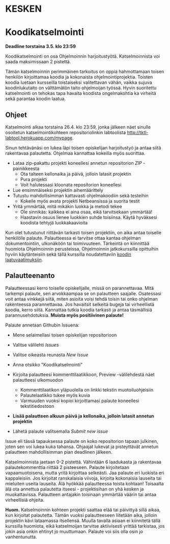# KESKEN

# Koodikatselmointi

**Deadline torstaina 3.5. klo 23:59** 

Koodikatselmointi on osa Ohjelmoinnin harjoitustyötä. Katselmoinnista voi saada maksimissaan 2 pistettä.

Tämän katselmoinnin perimmäinen tarkoitus on oppia hahmottamaan toisen henkilön kirjoittamaa koodia ja kokonaista ohjelmointiprojektia. Toisten koodia luetaan kursseilla toistaiseksi valitettavan vähän, vaikka sujuva koodinlukutaito on välttämätön taito ohjelmoijan työssä. Hyvin suoritettu katselmointi on tehokas tapa havaita koodista ongelmakohtia ka virheitä sekä parantaa koodin laatua.

## Ohjeet

Katselmointi alkaa torstaina 26.4. klo 23:59, jonka jälkeen näet sinulle osoitetun katselmointikohteen repositoriolinkin labtoolista http://tktl-labtool.herokuapp.com/mypage.

Sinun tehtävänäsi on lukea läpi toisen opiskelijan harjoitustyö ja antaa siitä rakentavaa palautetta. Ohjelmaa kannattaa kokeilla myös suorittaa.

* Lataa zip-pakattu projekti koneellesi annetun repositorion *ZIP* -painikkeesta
  * Ota talteen kellonaika ja päivä, jolloin latasit projektin
  * Pura projekti
  * Voit halutessasi kloonata repositorion koneellesi
* Lue ensimmäiseksi projektin aihemäärittely
* Tutustu mahdollisimman kattavasti ohjelmakoodiin sekä testeihin
  * Kokeile myös avata projekti Netbeansissa ja suorita testit
* Yritä ymmärtää, mitä mikäkin luokka ja metodi tekee
  * Ole sinnikäs: kaikkea ei aina osaa, eikä tarvitsekaan ymmärtää!
  * Haastavin osuus lienee luokkien suhde toisiinsa. Käytä hyväksesi koodista tehtyjä luokkakaavioita

Kun olet tutustunut riittävän tarkasti toisen projektiin, on aika antaa toiselle henkilölle palaute. Palautteessa ei tarvitse ottaa kantaa ohjelman dokumentointiin, ulkonäköön tai toimivuuteen. Tärkeintä on kiinnittää huomiota Ohjelmoinnin perusteissa, Ohjelmoinnin jatkokurssilla opittuihin hyviin käytänteisiin sekä tällä kurssilla noudatettaviin [koodin laatuvaatimuksiin](https://github.com/mluukkai/otm-2018/blob/master/web/koodin_laatuvaatimukset.md).

## Palautteenanto

Palautteessasi kerro toiselle opiskelijalle, missä on parannettavaa. Mitä tarkempi palaute, sen arvokkaampaa se on palautteen saajalle. Osatessasi voit antaa vinkkejä siitä, miten asioita voisi tehdä toisin tai onko ohjelman rakenteessa parannettavaa. Jos havaitsit selkeitä bugeja tai virheellistä koodia, kerro siitä. Kannattaa tutkia koodia tarkasti ja antaa täsmällisiä parannusehdotuksia. **Muista myös positiivinen palaute!** 

Palaute annetaan Githubin Issuena:

* Mene selaimellasi toisen opiskelijan repositorioon

* Valitse välilehti *Issues*
* Valitse oikeasta reunasta *New Issue*
* Anna otsikko "Koodikatselmointi"
* Kirjoita palautteesi kommenttilaatikkoon, Preview -välilehdestä näet palautteesi ulkomuodon
  * Kommenttilaatikon yläpuolella on linkki tekstin muotoiluohjeisiin
  * Palautelaatikko tukee myös kuvia
  * Varmuuden vuoksi kopioi kirjoittamasi palaute koneellesi tekstitiedostoon
* **Lisää palautteen alkuun päivä ja kellonaika, jolloin latasit annetun projektin**
* Lähetä palaute valitsemalla *Submit new issue*

Issue eli tässä tapauksessa palaute on koko repositorion tapaan julkinen, joten sen voi lukea kuka tahansa. Ohjaajat lukevat ja pisteyttävät annetun palautteen mahdollisimman pian deadlinen jälkeen.

Katselmoinnista jaetaan 0-2 pistettä. Vähintään 6 laadukasta ja rakentavaa palautekommenttia riittää 2 pisteeseen. Palaute kirjoitetaan vapaamuotoisena, mutta yritä kirjoittaa selkeästi. Jaa palaute eri luokista eri kappaleisiin. Jos kirjoitat ranskalaisia viivoja, kirjoita kokonaisia lauseita tai mieluiten useita lauseita. Älä hyökkää palautteessa toista kohtaan! Toisaalta älä ota annettua palautetta itseesi - projektisihan on yhä kesken ja muokattavissa. Palautteen antajakin toisinaan ymmärtää väärin tai antaa virheellisiä ohjeita.

**Huom.** Katselmoinnin kohteen projekti saattaa elää tai päivittyä sillä aikaa, kun kirjoitat palautetta. Tämän vuoksi palautteeseen liitetään aika, jolloin projektin kävi lataamassa itsellensä. Muulla tavalla asiaan ei kiinnitetä tällä kurssilla huomiota, eikä katselmoijan tarvitse aktiivisesti yrittää tarkistaa, jos jokin asia onkin ehtinyt jo muuttumaan. Palaute voi siis olla osin jo vanhentunutta.